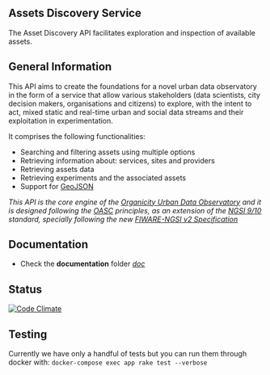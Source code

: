 Assets Discovery Service
------------------------------

The Asset Discovery API facilitates exploration and inspection of available assets.

## General Information

This API aims to create the foundations for a novel urban data observatory in the form of a service that allow various stakeholders (data scientists, city decision makers, organisations and citizens) to explore, with the intent to act, mixed static and real-time urban and social data streams and their exploitation in experimentation.

It comprises the following functionalities:

- Searching and filtering assets using multiple options
- Retrieving information about: services, sites and providers
- Retrieving assets data
- Retrieving experiments and the associated assets
- Support for [GeoJSON](http://geojson.org)

*This API is the core engine of the [Organicity Urban Data Observatory](http://observatory.organicity.eu/) and it is designed following the [OASC](http://oascities.org/) principles, as an extension of the [NGSI 9/10](https://forge.fiware.org/plugins/mediawiki/wiki/fiware/index.php/FI-WARE_NGSI-10_Open_RESTful_API_Specification) standard, specially following the new [FIWARE-NGSI v2 Specification](http://telefonicaid.github.io/fiware-orion/api/v2/latest/)*

## Documentation

- Check the **documentation** folder *[doc](https://github.com/OrganicityEu/organicity-discovery-api/tree/master/doc)*

## Status

[![Code Climate](https://codeclimate.com/github/OrganicityEu/organicity-discovery-api/badges/gpa.svg)](https://codeclimate.com/github/OrganicityEu/organicity-discovery-api)


## Testing

Currently we have only a handful of tests but you can run them through docker with:
`docker-compose exec app rake test --verbose`
